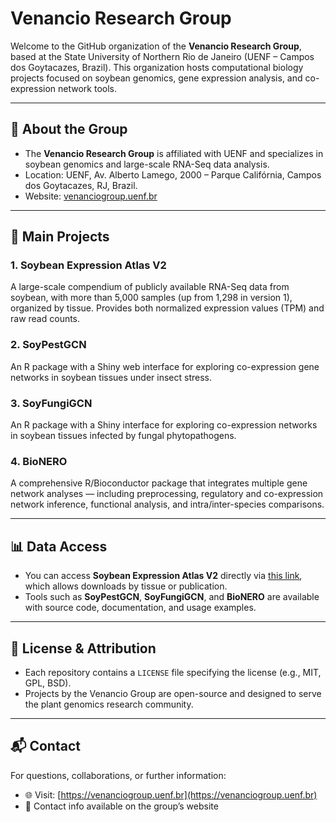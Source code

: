 # Venancio Research Group

Welcome to the GitHub organization of the **Venancio Research Group**, based at the State University of Northern Rio de Janeiro (UENF – Campos dos Goytacazes, Brazil). This organization hosts computational biology projects focused on soybean genomics, gene expression analysis, and co-expression network tools.

---

## 🌱 About the Group

- The **Venancio Research Group** is affiliated with UENF and specializes in soybean genomics and large-scale RNA-Seq data analysis.
- Location: UENF, Av. Alberto Lamego, 2000 – Parque Califórnia, Campos dos Goytacazes, RJ, Brazil.  
- Website: [venanciogroup.uenf.br](https://venanciogroup.uenf.br)

---

## 🔬 Main Projects

### 1. **Soybean Expression Atlas V2**  
A large-scale compendium of publicly available RNA-Seq data from soybean, with more than 5,000 samples (up from 1,298 in version 1), organized by tissue. Provides both normalized expression values (TPM) and raw read counts.  

### 2. **SoyPestGCN**  
An R package with a Shiny web interface for exploring co-expression gene networks in soybean tissues under insect stress.

### 3. **SoyFungiGCN**  
An R package with a Shiny interface for exploring co-expression networks in soybean tissues infected by fungal phytopathogens.

### 4. **BioNERO**  
A comprehensive R/Bioconductor package that integrates multiple gene network analyses — including preprocessing, regulatory and co-expression network inference, functional analysis, and intra/inter-species comparisons.  


---

## 📊 Data Access

- You can access **Soybean Expression Atlas V2** directly via [this link](https://soyatlas.venanciogroup.uenf.br/), which allows downloads by tissue or publication.
- Tools such as **SoyPestGCN**, **SoyFungiGCN**, and **BioNERO** are available with source code, documentation, and usage examples.

---

## 📜 License & Attribution

- Each repository contains a `LICENSE` file specifying the license (e.g., MIT, GPL, BSD).
- Projects by the Venancio Group are open-source and designed to serve the plant genomics research community.

---

## 📬 Contact

For questions, collaborations, or further information:

- 🌐 Visit: [https://venanciogroup.uenf.br](https://venanciogroup.uenf.br)
- 📧 Contact info available on the group’s website
